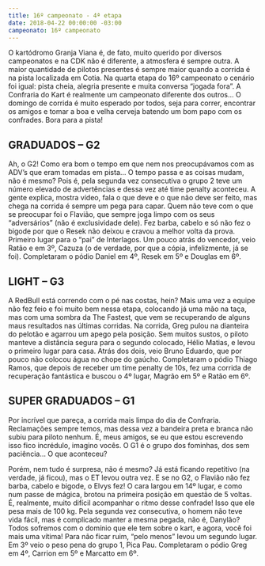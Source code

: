 ```yaml
---
title: 16º campeonato - 4ª etapa
date: 2018-04-22 00:00:00 -03:00
campeonato: 16º campeonato
---
```


O kartódromo Granja Viana é, de fato, muito querido por diversos campeonatos e na CDK não é diferente, a atmosfera é sempre outra. A maior quantidade de pilotos presentes é sempre maior quando a corrida é na pista localizada em Cotia. Na quarta etapa do 16º campeonato o cenário foi igual: pista cheia, alegria presente e muita conversa “jogada fora”. A Confraria do Kart é realmente um campeonato diferente dos outros… O domingo de corrida é muito esperado por todos, seja para correr, encontrar os amigos e tomar a boa e velha cerveja batendo um bom papo com os confrades. Bora para a pista!

## GRADUADOS – G2

Ah, o G2! Como era bom o tempo em que nem nos preocupávamos com as ADV’s que eram tomadas em pista… O tempo passa e as coisas mudam, não é mesmo? Pois é, pela segunda vez consecutiva o grupo 2 teve um número elevado de advertências e dessa vez até time penalty aconteceu. A gente explica, mostra vídeo, fala o que deve e o que não deve ser feito, mas chega na corrida é sempre um pega para capar. Quem não teve com o que se preocupar foi o Flavião, que sempre joga limpo com os seus “adversários” (não é exclusividade dele). Fez barba, cabelo e só não fez o bigode por que o Resek não deixou e cravou a melhor volta da prova. Primeiro lugar para o “pai” de Interlagos. Um pouco atrás do vencedor, veio Ratão e em 3º, Cazuza (o de verdade, por que a cópia, infelizmente, já se foi). Completaram o pódio Daniel em 4º, Resek em 5º e Douglas em 6º.

## LIGHT – G3

A RedBull está correndo com o pé nas costas, hein? Mais uma vez a equipe não fez feio e foi muito bem nessa etapa, colocando já uma mão na taça, mas com uma sombra da The Fastest, que vem se recuperando de alguns maus resultados nas últimas corridas. Na corrida, Greg pulou na dianteira do pelotão e agarrou um apego pela posição. Sem muitos sustos, o piloto manteve a distância segura para o segundo colocado, Hélio Matias, e levou o primeiro lugar para casa. Atrás dos dois, veio Bruno Eduardo, que por pouco não colocou água no chope do gaúcho. Completaram o pódio Thiago Ramos, que depois de receber um time penalty de 10s, fez uma corrida de recuperação fantástica e buscou o 4º lugar, Magrão em 5º e Ratão em 6º.

## SUPER GRADUADOS – G1

Por incrível que pareça, a corrida mais limpa do dia de Confraria. Reclamações sempre temos, mas dessa vez a bandeira preta e branca não subiu para piloto nenhum. É, meus amigos, se eu que estou escrevendo isso fico incrédulo, imagino vocês. O G1 é o grupo dos fominhas, dos sem paciência… O que aconteceu?

Porém, nem tudo é surpresa, não é mesmo? Já está ficando repetitivo (na verdade, já ficou), mas o ET levou outra vez. E se no G2, o Flavião não fez barba, cabelo e bigode, o Elvys fez! O cara largou em 14º lugar, e como num passe de mágica, brotou na primeira posição em questão de 5 voltas. É, realmente, muito difícil acompanhar o ritmo desse confrade! Isso que ele pesa mais de 100 kg. Pela segunda vez consecutiva, o homem não teve vida fácil, mas é complicado manter a mesma pegada, não é, Danylão? Todos sofremos com o domínio que ele tem sobre o kart, e agora, você foi mais uma vítima! Para não ficar ruim, “pelo menos” levou um segundo lugar. Em 3º veio o peso pena do grupo 1, Pica Pau. Completaram o pódio Greg em 4º, Carrion em 5º e Marcatto em 6º.
